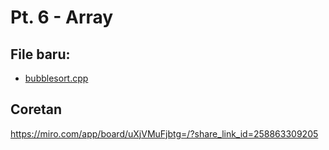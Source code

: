 # Pt. 6 - Array

## File baru:
- [bubblesort.cpp](bubblesort.cpp)

## Coretan
https://miro.com/app/board/uXjVMuFjbtg=/?share_link_id=258863309205